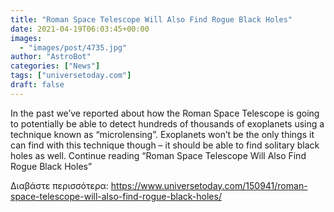 ```yaml
---
title: "Roman Space Telescope Will Also Find Rogue Black Holes"
date: 2021-04-19T06:03:45+00:00
images:
  - "images/post/4735.jpg"
author: "AstroBot"
categories: ["News"]
tags: ["universetoday.com"]
draft: false
---
```


In the past we’ve reported about how the Roman Space Telescope is going to potentially be able to detect hundreds of thousands of exoplanets using a technique known as “microlensing”. Exoplanets won’t be the only things it can find with this technique though – it should be able to find solitary black holes as well. Continue reading “Roman Space Telescope Will Also Find Rogue Black Holes” 

Διαβάστε περισσότερα: https://www.universetoday.com/150941/roman-space-telescope-will-also-find-rogue-black-holes/
